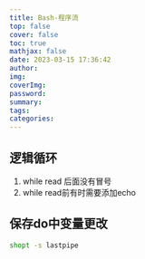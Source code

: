 ```yaml
---
title: Bash-程序流
top: false
cover: false
toc: true
mathjax: false
date: 2023-03-15 17:36:42
author:
img:
coverImg:
password:
summary:
tags:
categories:
---
```



## 逻辑循环
1. while read 后面没有冒号
2. while read前有时需要添加echo

## 保存do中变量更改
```bash
shopt -s lastpipe
```
